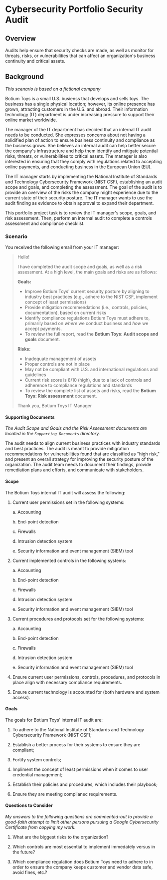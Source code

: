 # Cybersecurity Portfolio Security Audit

## Overview
Audits help ensure that security checks are made, as well as monitor for threats, risks, or vulnerabilities that can affect an organization's business continuity and critical assets.

## Background
*This scenario is based on a fictional company*

Botium Toys is a small U.S. busienss that develops and sells toys.  The business has a single physical location;
however, its online presence has grown, attracting customers in the U.S. and abroad.  Their information
technology (IT) department is under increasing pressure to support their online market worldwide.

The manager of the IT department has decided that an internal IT audit needs to be conducted.  She expresses
concerns about not having a solidified plan of action to ensure business continuity and compliance as the
business grows.  She believes an internal audit can help better secure the company's infrastructure and help
them identify and mitigate potential risks, threats, or vulnerabilities to critical assets.  The manager is also
interested in ensuring that they comply with regulations related to accepting online payments, and conducting
business in the European Union (EU).

The IT manager starts by implementing the National Institute of Standards and Technology Cybersecurity
Framework (NIST CSF), establishing an audit scope and goals, and completing the assessment.  The goal of the
audit is to provide an overview of the risks the company might experience due to the current state of their
security posture.  The IT manager wants to use the audit finding as evidence to obtain approval to expand their
department.

This portfolio project task is to review the IT manager's scope, goals, and risk assessment.  Then, perform an
internal audit to complete a controls assessment and compliance checklist.

### Scenario

You received the following email from your IT manager:

> Hello!
>
> I have completed the audit scope and goals, as well as a risk assessment.  At a high level, the main goals
> and risks are as follows:
>
> **Goals:**
> * Improve Botium Toys' current security posture by aligning to industry best practices (e.g., adhere to the NIST CSF, implement concept of least permissions)
> * Provide mitigation recommendations (i.e., controls, policies, documentation), based on current risks
> * Identify compliance regulations Botium Toys must adhere to, primarily based on *where* we conduct business and *how* we accept payments.
> * To review the full report, read the **Botium Toys: Audit scope and goals** document.
>
> **Risks:**
> * Inadequate management of assets
> * Proper controls are not in place
> * May not be compliant with U.S. and international regulations and guidelines
> * Current risk score is 8/10 (high), due to a lack of controls and adherence to compliance regulations and standards
> * To review the complete list of assets and risks, read the **Botium Toys: Risk assessment** document.
>
> Thank you,
> Botium Toys IT Manager

#### Supporting Documents

*The Audit Scope and Goals and the Risk Assessment documents are located in the `Supporting Documents`
directory.*

The audit needs to align current business practices with industry standards and best practices.  The audit is 
meant to provide mitigration recommendations for vulnerabilities found that are classified as "high risk," and
present an overall strategy for improving the security posture of the organization.  The audit team needs to
document their findings, provide remediation plans and efforts, and communicate with stakeholders.

#### Scope

The Botium Toys internal IT audit will assess the following:

1. Current user permissions set in the following systems:

	a. Accounting
	
	b. End-point detection
	
	c. Firewalls
	
	d. Intrusion detection system
	
	e. Security information and event management (SIEM) tool
	
2. Current implemented controls in the following systems:

	a. Accounting
	
	b. End-point detection
	
	c. Firewalls
	
	d. Intrusion detection system
	
	e. Security information and event management (SIEM) tool
	
3. Current procedures and protocols set for the following systems:

	a. Accounting
	
	b. End-point detection
	
	c. Firewalls
	
	d. Intrusion detection system
	
	e. Security information and event management (SIEM) tool
	
4. Ensure current user permissions, controls, procedures, and protocols in place align with necessary compliance
requirements.

5. Ensure current technology is accounted for (both hardware and system access).

#### Goals

The goals for Botium Toys' internal IT audit are:

1. To adhere to the National Institute of Standards and Technology Cybersecurity Framework (NIST CSF);

2. Establish a better process for their systems to ensure they are compliant;

3. Fortify system controls;

4. Impliment the concept of least permissions when it comes to user credential management;

5. Establish their policies and procedures, which includes their playbook;

6. Ensure they are meeting complianec requirements.

#### Questions to Consider

*My answers to the following questions are commented-out to provide a good-faith attempt to limit other
persons pursuing a Google Cybersecurity Certificate from copying my work.*

1. What are the biggest risks to the organization?
<!--
The biggest risks to the organization are twofold:
(a) the company does not have the necessary controls in place to protect its assets, and 
(b) the company is (likely) not in compliance with required regulations & standards protecting the privacy 
of its customer's data.
-->
2. Which controls are most essential to implement immedately versus in the future?
<!--
First, the company should immediately implement administrative controls that align the company's policies
and procedures with regulations regarding customer data privacy.  Once the company has developed the
administrative controls that align with regulatory requirements, then the company will have the foundation
necessary to identify and implment proper technical controls (i.e., software and hardware solutions to protect
assets) and physical controls (i.e., security cameras, locks, etc.) to ensure assets are adequately protected.
-->
3. Which compliance regulation does Botium Toys need to adhere to in order to ensure the company keeps customer
and vendor data safe, avoid fines, etc.?
<!--
Since the scenario specifically mentions that the company is wanting to conduct business in European countries,
the company would have to become compliant with the European Union's General Data Protection Regulation (GDPR),
which involves (among other things) how companies should protect and treat personally identifiable information
(PII).
-->
